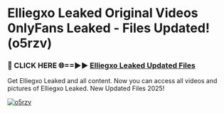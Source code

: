 # Elliegxo Leaked Original Videos 0nlyFans Leaked - Files Updated! (o5rzv)

<h3>🔴 CLICK HERE 🌐==►► <a href="https://tinyurl.com/x26r9saj" rel="nofollow">Elliegxo Leaked Updated Files</a></h3>

Get Elliegxo Leaked and all content. Now you can access all videos and pictures of Elliegxo Leaked. New Updated Files 2025!

[![o5rzv](https://i.imgur.com/LkgZPqh.gif)](https://tinyurl.com/x26r9saj)
